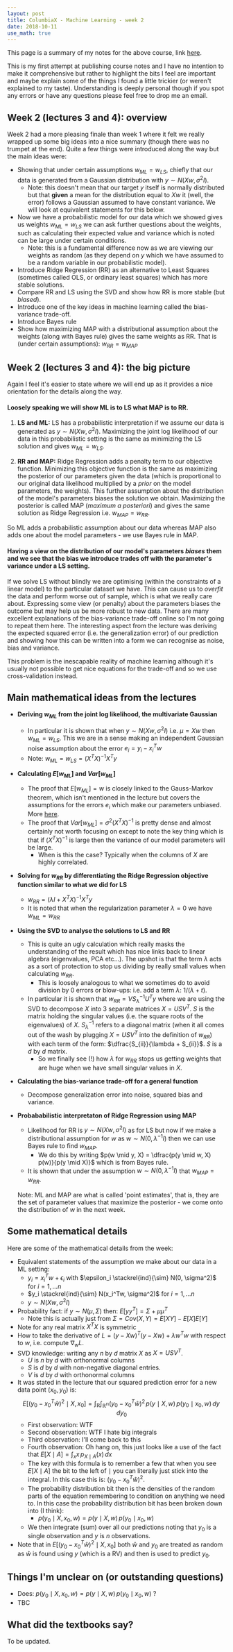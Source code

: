 ```yaml
---
layout: post
title: ColumbiaX - Machine Learning - week 2
date: 2018-10-11
use_math: true
---
```


This page is a summary of my notes for the above course, link [here](https://www.edx.org/course/machine-learning-columbiax-csmm-102x-4).

This is my first attempt at publishing course notes and I have no intention to make it comprehensive but rather to highlight the bits I feel are important and maybe explain some of the things I found a little trickier (or weren't explained to my taste). Understanding is deeply personal though if you spot any errors or have any questions please feel free to drop me an email.

## Week 2 (lectures 3 and 4): overview

Week 2 had a more pleasing finale than week 1 where it felt we really wrapped up some big ideas into a nice summary (though there was no trumpet at the end). Quite a few things were introduced along the way but the main ideas were:

* Showing that under certain assumptions $w_{ML} = w_{LS}$, chiefly that our data is generated from a Gaussian distribution with $y \sim N(Xw, \sigma^2 I)$.
  * Note: this doesn't mean that our target $y$ itself is normally distributed but that **given** a mean for the distribution equal to $Xw$ it (well, the error) follows a Gaussian assumed to have constant variance. We will look at equivalent statements for this below.
* Now we have a probabilistic model for our data which we showed gives us  weights $w_{ML} = w_{LS}$ we can ask further questions about the weights, such as calculating their expected value and variance which is noted can be large under certain conditions.
  * Note: this is a fundamental difference now as we are viewing our weights as random (as they depend on $y$ which we have assumed to be a random variable in our probabilistic model).
* Introduce Ridge Regression (RR) as an alternative to Least Squares (sometimes called OLS, or ordinary least squares) which has more stable solutions.
* Compare RR and LS using the SVD and show how RR is more stable (but *biased*).
* Introduce one of the key ideas in machine learning called the bias-variance trade-off.
* Introduce Bayes rule
* Show how maximizing MAP with a distributional assumption about the weights (along with Bayes rule) gives the same weights as RR. That is (under certain assumptions): $w_{RR} = w_{MAP}$

## Week 2 (lectures 3 and 4): the big picture

Again I feel it's easier to state where we will end up as it provides a nice orientation for the details along the way.

#### Loosely speaking we will show ML is to LS what MAP is to RR.

1. **LS and ML:** LS has a probabilistic interpretation if we assume our data is generated as $y \sim N(Xw, \sigma^2 I).$ Maximizing the joint log likelihood of our data in this probabilistic setting is the same as minimizing the LS solution and gives $w_{ML} = w_{LS}$.

2. **RR and MAP:** Ridge Regression adds a penalty term to our objective function. Minimizing this objective function is the same as maximizing the posterior of our parameters given the data (which is proportional to our original data likelihood multiplied by a *prior* on the model parameters, the weights). This further assumption about the distribution of the model's parameters biases the solution we obtain. Maximizing the posterior is called MAP (*maximum a posteriori*) and gives the same solution as Ridge Regression i.e. $w_{MAP} = w_{RR}$.

So ML adds a probabilistic assumption about our data whereas MAP also adds one about the model parameters - we use Bayes rule in MAP.

#### Having a view on the distribution of our model's parameters *biases* them and we see that the bias we introduce trades off with the parameter's variance under a LS setting.

If we solve LS without blindly we are optimising (within the constraints of a linear model) to the particular dataset we have. This can cause us to *overfit* the data and perform worse out of sample, which is what we really care about. Expressing some view (or penalty) about the parameters biases the outcome but may help us be more robust to new data. There are many excellent explanations of the bias-variance trade-off online so I'm not going to repeat them here. The interesting aspect from the lecture was deriving the expected squared error (i.e. the generalization error) of our prediction and showing how this can be written into a form we can recognise as noise, bias and variance.

This problem is the inescapable reality of machine learning although it's usually not possible to get nice equations for the trade-off and so we use cross-validation instead.

## Main mathematical ideas from the lectures

* **Deriving $w_{ML}$ from the joint log likelihood, the multivariate Gaussian**
  * In particular it is shown that when $y \sim N(Xw, \sigma^2 I)$ i.e. $\mu = Xw$ then $w_{ML} = w_{LS}.$ This we are in a sense making an independent Gaussian noise assumption about the error $e_i = y_i - x_i^Tw$
  * Note: $w_{ML} = w_{LS} = (X^TX)^{-1}X^Ty$
* **Calculating $E[w_{ML}]$ and $Var[w_{ML}]$**
  * The proof that $E[w_{ML}] = w$ is closely linked to the Gauss-Markov theorem, which isn't mentioned in the lecture but covers the assumptions for the errors $e_i$ which make our parameters unbiased. More [here](https://en.wikipedia.org/wiki/Gauss%E2%80%93Markov_theorem#Statement).
  * The proof that $Var[w_{ML}] = \sigma^2(X^TX)^{-1}$ is pretty dense and almost certainly not worth focusing on except to note the key thing which is that if $(X^TX)^{-1}$ is large then the variance of our model parameters will be large.
    * When is this the case? Typically when the columns of $X$ are highly correlated.
* **Solving for $w_{RR}$ by differentiating the Ridge Regression objective function similar to what we did for LS**
  * $w_{RR} = (\lambda I + X^TX)^{-1}X^Ty$
  * It is noted that when the regularization parameter $\lambda = 0$ we have $w_{ML} = w_{RR}$
* **Using the SVD to analyse the solutions to LS and RR**
  * This is quite an ugly calculation which really masks the understanding of the result which has nice links back to linear algebra (eigenvalues, PCA etc...). The upshot is that the term $\lambda$ acts as a sort of protection to stop us dividing by really small values when calculating $w_{RR}.$    
    * This is loosely analogous to what we sometimes do to avoid division by 0 errors or blow-ups: i.e. add a term $\lambda$: $1/(\lambda + t)$.
  * In particular it is shown that $w_{RR} = VS_{\lambda}^{-1}U^Ty$ where we are using the SVD to decompose $X$ into 3 separate matrices $X = USV^T$. $S$ is the matrix holding the singular values (i.e. the square roots of the eigenvalues) of $X$. $S_{\lambda}^{-1}$ refers to a diagonal matrix (when it all comes out of the wash by plugging $X = USV^T$ into the definition of $w_{RR}$) with each term of the form: $\dfrac{S_{ii}}{\lambda + S_{ii}}$. $S$ is a $d$ by $d$ matrix.
    * So we finally see (!) how $\lambda$ for $w_{RR}$ stops us getting weights that are huge when we have small singular values in $X$.
* **Calculating the bias-variance trade-off for a general function**
  * Decompose generalization error into noise, squared bias and variance.
* **Probababilistic interpretaton of Ridge Regression using MAP**
  * Likelihood for RR is $y \sim N(Xw, \sigma^2 I)$ as for LS but now if we make a distributional assumption for $w$ as $w \sim N(0, \lambda^{-1}I)$ then we can use Bayes rule to find $w_{MAP}$.
    * We do this by writing $p(w \mid y, X) = \dfrac{p(y \mid w, X) p(w)}{p(y \mid X)}$ which is from Bayes rule.
  * It is shown that under the assumption $w \sim N(0, \lambda^{-1}I)$ that $w_{MAP} = w_{RR}$.

  Note: ML and MAP are what is called 'point estimates', that is, they are the set of parameter values that maximize the posterior - we come onto the distribution of $w$ in the next week.

## Some mathematical details

Here are some of the mathematical details from the week:

* Equivalent statements of the assumption we make about our data in a ML setting:
  * $y_i = x_i^Tw + \epsilon_i$ with $\epsilon_i \stackrel{ind}{\sim} N(0, \sigma^2)$ for $i=1,...n$
  * $y_i \stackrel{ind}{\sim} N(x_i^Tw, \sigma^2)$ for $i=1,...n$
  * $y \sim N(Xw, \sigma^2 I)$
* Probability fact: if $y \sim N(\mu, \Sigma)$ then: $E[yy^T] = \Sigma + \mu\mu^T$
  * Note this is actually just from $\Sigma = Cov(X,Y) = E[XY] - E[X]E[Y]$
* Note for any real matrix $X^TX$ is symmetric
* How to take the derivative of $L = (y-Xw)^T(y-Xw) + \lambda w^T w$ with respect to $w$, i.e. compute $\nabla_w L$.
* SVD knowledge: writing any $n$ by $d$ matrix $X$ as $X = USV^T$.
  * $U$ is $n$ by $d$ with orthonormal columns
  * $S$ is $d$ by $d$ with non-negative diagonal entries.
  * $V$ is $d$ by $d$ with orthonormal columns
* It was stated in the lecture that our squared prediction error for a new data point $(x_0, y_0)$ is: $$E[(y_0 - x_0^T\hat{w})^2 \mid X, x_0] = \int_{\mathbb{R}}^{} \int_{\mathbb{R^n}}^{} (y_0 - x_0^T\hat{w})^2 \, p(y \mid X, w) \, p(y_0\mid x_0, w) \, dy \, dy_0$$
  * First observation: WTF
  * Second observation: WTF I hate big integrals
  * Third observation: I'll come back to this
  * Fourth observation: Oh hang on, this just looks like a use of the fact that $E[X \mid A] = \int_{x} x \, p_{X \mid A}(x) \, dx$
  * The key with this formula is to remember a few that when you see $E[X \mid A]$ the bit to the left of $\mid$ you can literally just stick into the integral. In this case this is: $(y_0 - x_0^T\hat{w})^2$.
  * The probability distribution bit then is the densities of the random parts of the equation remembering to condition on anything we need to. In this case the probability distribution  bit has been broken down into (I think):
    * $p(y_0 \mid X, x_0, w) = p(y \mid X, w) \, p(y_0\mid x_0, w)$
  * We then integrate (sum) over all our predictions noting that $y_0$ is a single observation and $y$ is $n$ observations.
* Note that in $E[(y_0 - x_0^T\hat{w})^2 \mid X, x_0]$ both $\hat{w}$ and $y_0$ are treated as random as $\hat{w}$ is found using $y$ (which is a RV) and then is used to predict $y_0$.

## Things I'm unclear on (or outstanding questions)

* Does: $p(y_0 \mid X, x_0, w) = p(y \mid X, w) \, p(y_0\mid x_0, w)$ ?
* TBC

## What did the textbooks say?

To be updated.
